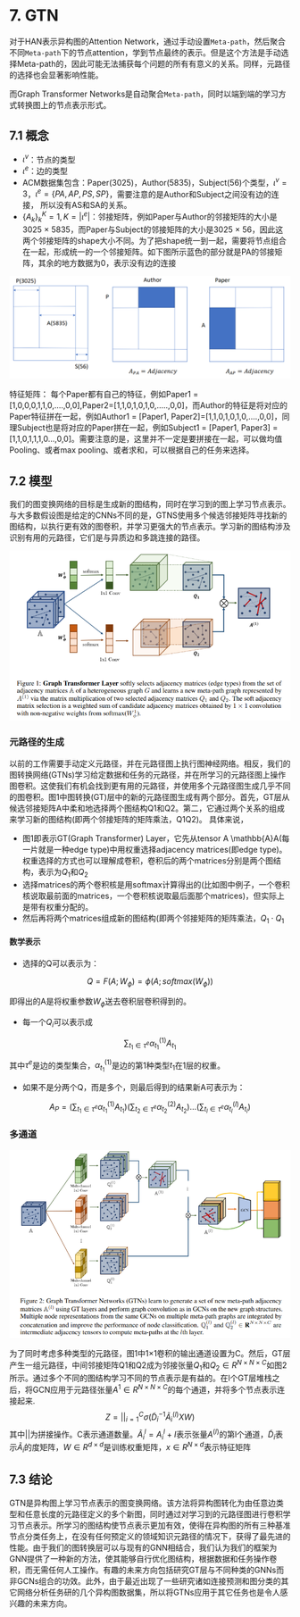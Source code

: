 # 7. GTN

对于HAN表示异构图的Attention Network，通过手动设置`Meta-path`，然后聚合不同`Meta-path`下的节点attention，学到节点最终的表示。但是这个方法是手动选择Meta-path的，因此可能无法捕获每个问题的所有有意义的关系。同样，元路径的选择也会显著影响性能。

而Graph Transformer Networks是自动聚合`Meta-path`，同时以端到端的学习方式转换图上的节点表示形式。

## 7.1 概念

- $\iota^v$：节点的类型
- $\iota^e$：边的类型
- ACM数据集包含：Paper(3025)，Author(5835)，Subject(56)个类型，$\iota^v=3$，$\iota^e=\{PA,AP,PS,SP\}$，需要注意的是Author和Subject之间没有边的连接， 所以没有AS和SA的关系。
- $\{A_k\}^K_k=1,K=|\iota^e|$：邻接矩阵，例如Paper与Author的邻接矩阵的大小是3025 × 5835，而Paper与Subject的邻接矩阵的大小是3025 × 56，因此这两个邻接矩阵的shape大小不同。为了把shape统一到一起，需要将节点组合在一起，形成统一的一个邻接矩阵。如下图所示蓝色的部分就是PA的邻接矩阵，其余的地方数据为0，表示没有边的连接

![image-20220917084836499](./img/adj.jpg)

特征矩阵： 每个Paper都有自己的特征，例如Paper1 = [1,0,0,0,1,1,0,....,0,0],Paper2=[1,1,0,1,0,1,0,.....,0,0]，而Author的特征是将对应的Paper特征拼在一起，例如Author1 = [Paper1, Paper2]=[1,1,0,1,0,1,0,....,0,0]，同理Subject也是将对应的Paper拼在一起，例如Subject1 = [Paper1, Paper3] = [1,1,0,1,1,1,0...,0,0]。需要注意的是，这里并不一定是要拼接在一起，可以做均值Pooling、或者max pooling、或者求和，可以根据自己的任务来选择。

## 7.2 模型

我们的图变换网络的目标是生成新的图结构，同时在学习到的图上学习节点表示。与大多数假设图是给定的CNNs不同的是，GTNS使用多个候选邻接矩阵寻找新的图结构，以执行更有效的图卷积，并学习更强大的节点表示。学习新的图结构涉及识别有用的元路径，它们是与异质边和多跳连接的路径。

![image-20220917085203515](./img/model.jpg)

### 元路径的生成

以前的工作需要手动定义元路径，并在元路径图上执行图神经网络。相反，我们的图转换网络(GTNs)学习给定数据和任务的元路径，并在所学习的元路径图上操作图卷积。这使我们有机会找到更有用的元路径，并使用多个元路径图生成几乎不同的图卷积。图1中图转换(GT)层中的新的元路径图生成有两个部分。首先，GT层从候选邻接矩阵A中柔和地选择两个图结构Q1和Q2。第二，它通过两个关系的组成来学习新的图结构(即两个邻接矩阵的矩阵乘法，Q1Q2)。
具体来说，

- 图1即表示GT(Graph Transformer) Layer，它先从tensor A \mathbb{A}A(每一片就是一种edge type)中用权重选择adjacency matrices(即edge type)。权重选择的方式也可以理解成卷积，卷积后的两个matrices分别是两个图结构，表示为$Q_1$和$Q_2$
- 选择matrices的两个卷积核是用softmax计算得出的(比如图中例子，一个卷积核说取最前面的matrices，一个卷积核说取最后面那个matrices)，但实际上是带有权重分配的。
- 然后再将两个matrices组成新的图结构(即两个邻接矩阵的矩阵乘法，$Q_1\cdot Q_1$

#### 数学表示

- 选择的Q可以表示为：

$$
Q=F(A;W_{\phi})=\phi(A;softmax(W_\phi))
$$

即得出的A是将权重参数$W_\phi$送去卷积层卷积得到的。

- 每一个$Q_i$可以表示成

$$
\sum_{t_1\in \tau^e}\alpha_{t_1}^{(1)}A_{t_1}
$$

其中$\tau^e$是边的类型集合，$\alpha_{t_1}^{(1)}$是边的第1种类型$t_1$在1层的权重。

- 如果不是分两个Q，而是多个，则最后得到的结果新A可表示为：

$$
A_P=(\sum_{t_1\in \tau^e}\alpha_{t_1}^{(1)}A_{t_1})(\sum_{t_2\in \tau^e}\alpha_{t_2}^{(2)}A_{t_2})...(\sum_{t_l\in \tau^e}\alpha_{t_l}^{(l)}A_{t_l})
$$

### 多通道

![image-20220918074925669](./img/mpath.jpg)

为了同时考虑多种类型的元路径，图1中1×1卷积的输出通道设置为C。然后，GT层产生一组元路径，中间邻接矩阵Q1和Q2成为邻接张量$Q_1$和$Q_2\in R^{N×N×C}$如图2所示。通过多个不同的图结构学习不同的节点表示是有益的。在l个GT层堆栈之后，将GCN应用于元路径张量$A^1\in R^{N×N×C}$的每个通道，并将多个节点表示连接起来.
$$
Z=||^C_{i=1}\sigma(\tilde{D}_i^{-1}\tilde{A}_i^{(l)}XW)
$$
其中||为拼接操作。C表示通道数量。$\tilde{A}_i^l=A_i^l+I$表示张量$A^{(l)}$的第l个通道，$\tilde{D}_i$表示$\tilde{A}_i$的度矩阵，$W\in R^{d×d}$是训练权重矩阵，$x\in R^{N×d}$表示特征矩阵

## 7.3 结论

GTN是异构图上学习节点表示的图变换网络。该方法将异构图转化为由任意边类型和任意长度的元路径定义的多个新图，同时通过对学习到的元路径图进行卷积学习节点表示。所学习的图结构使节点表示更加有效，使得在异构图的所有三种基准节点分类任务上，在没有任何预定义的领域知识元路径的情况下，获得了最先进的性能。由于我们的图转换层可以与现有的GNN相结合，我们认为我们的框架为GNN提供了一种新的方法，使其能够自行优化图结构，根据数据和任务操作卷积，而无需任何人工操作。有趣的未来方向包括研究GT层与不同种类的GNNs而非GCNs组合的功效。此外，由于最近出现了一些研究诸如连接预测和图分类的其它网络分析任务研的几个异构图数据集，所以将GTNs应用于其它任务也是令人感兴趣的未来方向。

